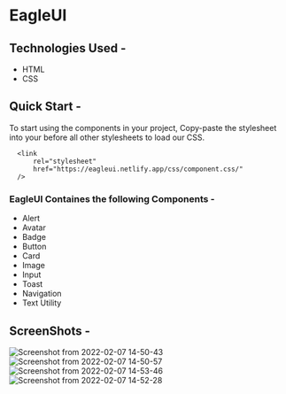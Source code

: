 # EagleUI
## Technologies Used -
* HTML
* CSS
## Quick Start -
To start using the components in your project, Copy-paste the stylesheet <link> into your <head> before all other stylesheets to load our CSS.
  ```
    <link
        rel="stylesheet"
        href="https://eagleui.netlify.app/css/component.css/"
    />
  ```
  ### EagleUI Containes the following Components -
  * Alert
  * Avatar
  * Badge
  * Button
  * Card
  * Image
  * Input
  * Toast
  * Navigation
  * Text Utility
  
  ## ScreenShots -
  ![Screenshot from 2022-02-07 14-50-43](https://user-images.githubusercontent.com/65344146/152760860-8951407e-7193-43d3-ae1c-0fb5a94ff884.png)
  ![Screenshot from 2022-02-07 14-50-57](https://user-images.githubusercontent.com/65344146/152760889-90283896-b4b7-4bfa-889e-2d0bf5af850f.png)
  ![Screenshot from 2022-02-07 14-53-46](https://user-images.githubusercontent.com/65344146/152760945-9fb42db0-8c10-4a6e-ae57-7fe92b01add0.png)
  ![Screenshot from 2022-02-07 14-52-28](https://user-images.githubusercontent.com/65344146/152760973-c6de25e4-cb1f-4267-b757-bf3f6c7b988c.png)




  
  
                    
